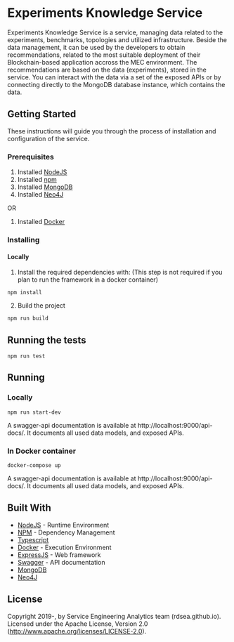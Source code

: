 # Experiments Knowledge Service

Experiments Knowledge Service is a service, managing data related to the experiments, benchmarks, topologies and utilized infrastructure. Beside the data management, it can be used by the developers to obtain recommendations, related to the most suitable deployment of their Blockchain-based application accross the MEC environment. The recommendations are based on the data (experiments), stored in the service. You can interact with the data via a set of the exposed APIs or by connecting directly to the MongoDB database instance, which contains the data.

## Getting Started
These instructions will guide you through the process of installation and configuration of the service.
### Prerequisites
1. Installed [NodeJS](https://nodejs.org/en/)
2. Installed [npm](https://www.npmjs.com/)
3. Installed [MongoDB](https://www.mongodb.com/)
4. Installed [Neo4J](https://neo4j.com/)

OR

1. Installed [Docker](https://www.docker.com/)

### Installing
#### Locally
1. Install the required dependencies with: (This step is not required if you plan to run the framework in a docker container)
```
npm install
```
2. Build the project
```
npm run build
```
## Running the tests
```
npm run test
```

## Running
### Locally
```
npm run start-dev
```
A swagger-api documentation is available at http://localhost:9000/api-docs/. It documents all used data models, and exposed APIs.
### In Docker container
```
docker-compose up
```
A swagger-api documentation is available at http://localhost:9000/api-docs/. It documents all used data models, and exposed APIs.
## Built With

* [NodeJS](https://nodejs.org/en/) - Runtime Environment
* [NPM](https://www.npmjs.com/) - Dependency Management
* [Typescript](https://www.typescriptlang.org/)
* [Docker](https://www.docker.com/) - Execution Environment
* [ExpressJS](https://expressjs.com/) - Web framework
* [Swagger](https://swagger.io/) - API documentation
* [MongoDB](https://www.mongodb.com/)
* [Neo4J](https://neo4j.com/)

## License
Copyright 2019-, by Service Engineering Analytics team (rdsea.github.io).
Licensed under the Apache License, Version 2.0 (http://www.apache.org/licenses/LICENSE-2.0).
